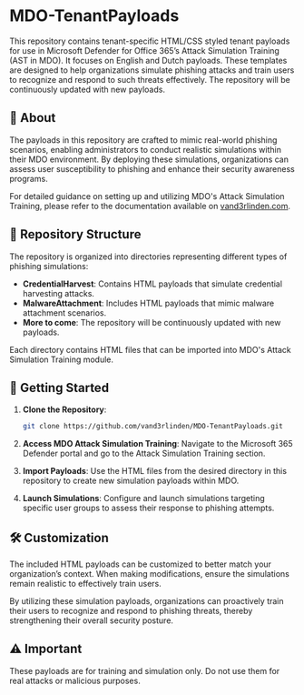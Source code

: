 # MDO-TenantPayloads
This repository contains tenant-specific HTML/CSS styled tenant payloads for use in Microsoft Defender for Office 365’s Attack Simulation Training (AST in MDO). It focuses on English and Dutch payloads. These templates are designed to help organizations simulate phishing attacks and train users to recognize and respond to such threats effectively. The repository will be continuously updated with new payloads.

## 📄 About
The payloads in this repository are crafted to mimic real-world phishing scenarios, enabling administrators to conduct realistic simulations within their MDO environment. By deploying these simulations, organizations can assess user susceptibility to phishing and enhance their security awareness programs.

For detailed guidance on setting up and utilizing MDO's Attack Simulation Training, please refer to the documentation available on [vand3rlinden.com](https://vand3rlinden.com/post/mdo-attack-simulation/).

## 📁 Repository Structure
The repository is organized into directories representing different types of phishing simulations:

* **CredentialHarvest**: Contains HTML payloads that simulate credential harvesting attacks.
* **MalwareAttachment**: Includes HTML payloads that mimic malware attachment scenarios.
* **More to come**: The repository will be continuously updated with new payloads.

Each directory contains HTML files that can be imported into MDO's Attack Simulation Training module.

## 🚀 Getting Started
1. **Clone the Repository**:

   ```bash
   git clone https://github.com/vand3rlinden/MDO-TenantPayloads.git
   ```

2. **Access MDO Attack Simulation Training**:
   Navigate to the Microsoft 365 Defender portal and go to the Attack Simulation Training section.

3. **Import Payloads**:
   Use the HTML files from the desired directory in this repository to create new simulation payloads within MDO.

4. **Launch Simulations**:
   Configure and launch simulations targeting specific user groups to assess their response to phishing attempts.

## 🛠️ Customization
The included HTML payloads can be customized to better match your organization’s context. When making modifications, ensure the simulations remain realistic to effectively train users.

By utilizing these simulation payloads, organizations can proactively train their users to recognize and respond to phishing threats, thereby strengthening their overall security posture.

## ⚠️ Important
These payloads are for training and simulation only. Do not use them for real attacks or malicious purposes.